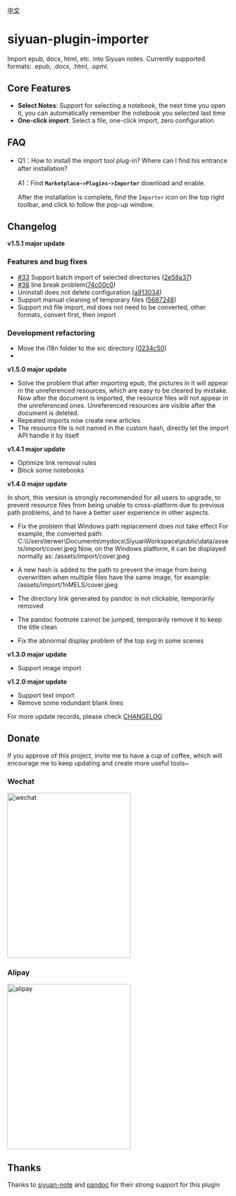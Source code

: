 [中文](README_zh_CN.md)

# siyuan-plugin-importer

Import epub, docx, html, etc. into Siyuan notes. Currently supported formats: .epub, .docx, .html, .opml.

## Core Features

- **Select Notes**: Support for selecting a notebook, the next time you open it, you can automatically remember the notebook you selected last time
- **One-click import**: Select a file, one-click import, zero configuration

## FAQ

* Q1：How to install the import tool plug-in? Where can I find his entrance after installation?

  A1：Find **`Marketplace->Plugins->Importer`** download and enable.

  After the installation is complete, find the `Importer` icon on the top right toolbar, and click to follow the pop-up window.

## Changelog
**v1.5.1 major update**

### Features and bug fixes
* [#33](https://github.com/terwer/siyuan-plugin-importer/issues/33) Support batch import of selected directories ([2e58a37](https://github.com/terwer/siyuan-plugin-importer/commit/2e58a37cc833061b8d12f1c9be96ad72a2df98f2))
* [#38](https://github.com/terwer/siyuan-plugin-importer/issues/38) line break problem([74c00c0](https://github.com/terwer/siyuan-plugin-importer/commit/74c00c095aae20077b7a79709c2d2721859f947e))
* Uninstall does not delete configuration ([a913034](https://github.com/terwer/siyuan-plugin-importer/commit/a9130349120f03e2705d886de9d3a470fa019513))
* Support manual cleaning of temporary files ([5687248](https://github.com/terwer/siyuan-plugin-importer/commit/5687248f1aae2629ced3171f4b15f2def9babca0))
* Support md file import, md does not need to be converted, other formats, convert first, then import
### Development refactoring
* Move the i18n folder to the src directory ([0234c50](https://github.com/terwer/siyuan-plugin-importer/commit/0234c509a2dbadf851bce73ddc961c305cded145))
* 
**v1.5.0 major update**

- Solve the problem that after importing epub, the pictures in it will appear in the unreferenced resources, which are easy to be cleared by mistake. Now after the document is imported, the resource files will not appear in the unreferenced ones. Unreferenced resources are visible after the document is deleted.
- Repeated imports now create new articles
- The resource file is not named in the custom hash, directly let the import API handle it by itself

**v1.4.1 major update**

- Optimize link removal rules
- Block some notebooks

**v1.4.0 major update**

In short, this version is strongly recommended for all users to upgrade, to prevent resource files from being unable to cross-platform due to previous path problems, and to have a better user experience in other aspects.

- Fix the problem that Windows path replacement does not take effect
  For example, the converted path: C:\Users\terwer\Documents\mydocs\SiyuanWorkspace\public\data/assets/import/cover.jpeg
  Now, on the Windows platform, it can be displayed normally as: /assets/import/cover.jpeg

- A new hash is added to the path to prevent the image from being overwritten when multiple files have the same image, for example: /assets/import/1nMELS/cover.jpeg

- The directory link generated by pandoc is not clickable, temporarily removed

- The pandoc footnote cannot be jumped, temporarily remove it to keep the title clean

- Fix the abnormal display problem of the top svg in some scenes

**v1.3.0 major update**

- Support image import

**v1.2.0 major update**

- Support text import
- Remove some redundant blank lines

For more update records, please check [CHANGELOG](https://github.com/terwer/siyuan-plugin-importer/blob/main/CHANGELOG.md)

## Donate

If you approve of this project, invite me to have a cup of coffee, which will encourage me to keep updating and create
more useful tools~

### Wechat

<div>
<img src="https://static-rs-terwer.oss-cn-beijing.aliyuncs.com/donate/wechat.jpg" alt="wechat" style="width:280px;height:375px;" />
</div>

### Alipay

<div>
<img src="https://static-rs-terwer.oss-cn-beijing.aliyuncs.com/donate/alipay.jpg" alt="alipay" style="width:280px;height:375px;" />
</div>

## Thanks

Thanks to [siyuan-note](https://github.com/siyuan-note/siyuan) and [pandoc](https://github.com/jgm/pandoc) for their strong support for this plugin